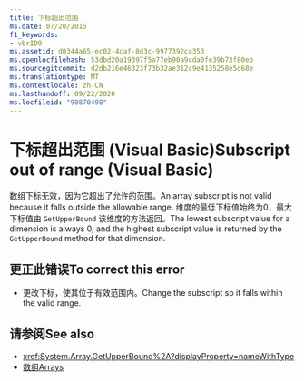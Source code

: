 ```yaml
---
title: 下标超出范围
ms.date: 07/20/2015
f1_keywords:
- vbrID9
ms.assetid: d0344a65-ec02-4caf-8d3c-9977392ca353
ms.openlocfilehash: 53dbd20a19397f5a77eb90a9cda0fe39b73f80eb
ms.sourcegitcommit: d2db216e46323f73b32ae312c9e4135258e5d68e
ms.translationtype: MT
ms.contentlocale: zh-CN
ms.lasthandoff: 09/22/2020
ms.locfileid: "90870498"
---
```

# <a name="subscript-out-of-range-visual-basic"></a><span data-ttu-id="85429-102">下标超出范围 (Visual Basic)</span><span class="sxs-lookup"><span data-stu-id="85429-102">Subscript out of range (Visual Basic)</span></span>

<span data-ttu-id="85429-103">数组下标无效，因为它超出了允许的范围。</span><span class="sxs-lookup"><span data-stu-id="85429-103">An array subscript is not valid because it falls outside the allowable range.</span></span> <span data-ttu-id="85429-104">维度的最低下标值始终为0，最大下标值由 `GetUpperBound` 该维度的方法返回。</span><span class="sxs-lookup"><span data-stu-id="85429-104">The lowest subscript value for a dimension is always 0, and the highest subscript value is returned by the `GetUpperBound` method for that dimension.</span></span>  
  
## <a name="to-correct-this-error"></a><span data-ttu-id="85429-105">更正此错误</span><span class="sxs-lookup"><span data-stu-id="85429-105">To correct this error</span></span>  
  
- <span data-ttu-id="85429-106">更改下标，使其位于有效范围内。</span><span class="sxs-lookup"><span data-stu-id="85429-106">Change the subscript so it falls within the valid range.</span></span>  
  
## <a name="see-also"></a><span data-ttu-id="85429-107">请参阅</span><span class="sxs-lookup"><span data-stu-id="85429-107">See also</span></span>

- <xref:System.Array.GetUpperBound%2A?displayProperty=nameWithType>
- [<span data-ttu-id="85429-108">数组</span><span class="sxs-lookup"><span data-stu-id="85429-108">Arrays</span></span>](../../programming-guide/language-features/arrays/index.md)
